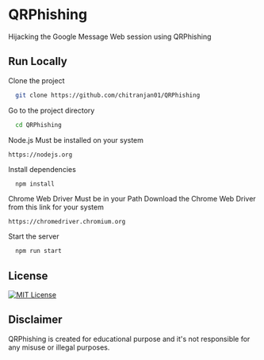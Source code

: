 
# QRPhishing

Hijacking the Google Message Web session using QRPhishing
## Run Locally

Clone the project

```bash
  git clone https://github.com/chitranjan01/QRPhishing
```

Go to the project directory

```bash
  cd QRPhishing
```
Node.js Must be installed on your system
```
https://nodejs.org
```
Install dependencies

```bash
  npm install
```

Chrome Web Driver Must be in your Path
Download the Chrome Web Driver from this link for your system
```
https://chromedriver.chromium.org
```
Start the server

```bash
  npm run start
```
## License

[![MIT License](https://img.shields.io/badge/License-MIT-green.svg)](https://choosealicense.com/licenses/mit/)

## Disclaimer
QRPhishing is created for educational purpose and it's not responsible 
for any misuse or illegal purposes.
